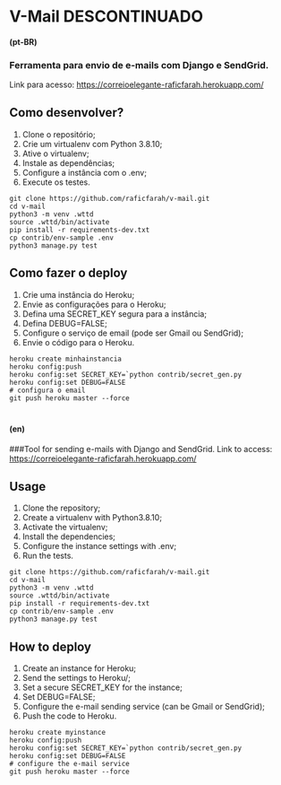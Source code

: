 # V-Mail __DESCONTINUADO__
#### (pt-BR)
### Ferramenta para envio de e-mails com Django e SendGrid.

Link para acesso: https://correioelegante-raficfarah.herokuapp.com/
## Como desenvolver?
1. Clone o repositório;
2. Crie um virtualenv com Python 3.8.10;
3. Ative o virtualenv;
4. Instale as dependências;
5. Configure a instância com o .env;
6. Execute os testes.
```console
git clone https://github.com/raficfarah/v-mail.git
cd v-mail
python3 -m venv .wttd
source .wttd/bin/activate
pip install -r requirements-dev.txt
cp contrib/env-sample .env
python3 manage.py test
```
## Como fazer o deploy
1. Crie uma instância do Heroku;
2. Envie as configurações para o Heroku;
3. Defina uma SECRET_KEY segura para a instância;
4. Defina DEBUG=FALSE;
5. Configure o serviço de email (pode ser Gmail ou SendGrid);
6. Envie o código para o Heroku.
```console
heroku create minhainstancia
heroku config:push
heroku config:set SECRET_KEY=`python contrib/secret_gen.py
heroku config:set DEBUG=FALSE
# configura o email
git push heroku master --force
```
#
#### (en)
###Tool for sending e-mails with Django and SendGrid.
Link to access: https://correioelegante-raficfarah.herokuapp.com/
## Usage
1. Clone the repository;
2. Create a virtualenv with Python3.8.10;
3. Activate the virtualenv;
4. Install the dependencies;
5. Configure the instance settings with .env;
6. Run the tests.
```console
git clone https://github.com/raficfarah/v-mail.git
cd v-mail
python3 -m venv .wttd
source .wttd/bin/activate
pip install -r requirements-dev.txt
cp contrib/env-sample .env
python3 manage.py test
```
## How to deploy
1. Create an instance for Heroku;
2. Send the settings to Heroku/;
3. Set a secure SECRET_KEY for the instance;
4. Set DEBUG=FALSE;
5. Configure the e-mail sending service (can be Gmail or SendGrid);
6. Push the code to Heroku.
```console
heroku create myinstance
heroku config:push
heroku config:set SECRET_KEY=`python contrib/secret_gen.py
heroku config:set DEBUG=FALSE
# configure the e-mail service
git push heroku master --force
```
